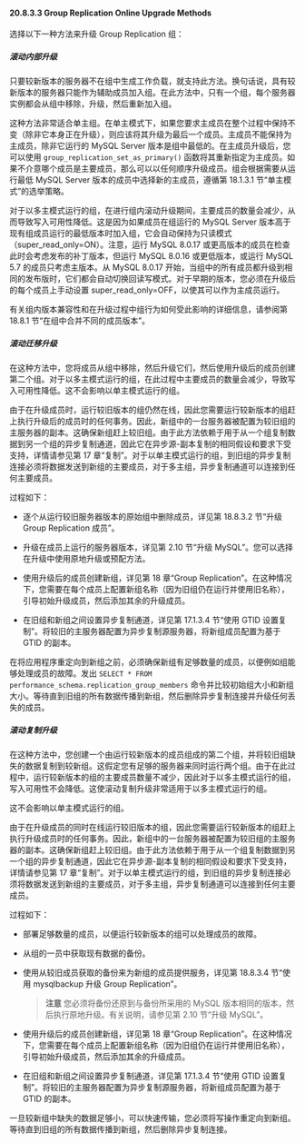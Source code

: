#### 20.8.3.3 Group Replication Online Upgrade Methods

选择以下一种方法来升级 Group Replication 组：

##### 滚动内部升级

只要较新版本的服务器不在组中生成工作负载，就支持此方法。换句话说，具有较新版本的服务器只能作为辅助成员加入组。在此方法中，只有一个组，每个服务器实例都会从组中移除，升级，然后重新加入组。

这种方法非常适合单主组。在单主模式下，如果您要求主成员在整个过程中保持不变（除非它本身正在升级），则应该将其升级为最后一个成员。主成员不能保持为主成员，除非它运行的 MySQL Server 版本是组中最低的。在主成员升级后，您可以使用 `group_replication_set_as_primary()` 函数将其重新指定为主成员。如果不介意哪个成员是主要成员，那么可以以任何顺序升级成员。组会根据需要从运行最低 MySQL Server 版本的成员中选择新的主成员，遵循第 18.1.3.1 节“单主模式”的选举策略。

对于以多主模式运行的组，在进行组内滚动升级期间，主要成员的数量会减少，从而导致写入可用性降低。这是因为如果成员在组运行的 MySQL Server 版本高于现有组成员运行的最低版本时加入组，它会自动保持为只读模式（super_read_only=ON）。注意，运行 MySQL 8.0.17 或更高版本的成员在检查此时会考虑发布的补丁版本，但运行 MySQL 8.0.16 或更低版本，或运行 MySQL 5.7 的成员只考虑主版本。从 MySQL 8.0.17 开始，当组中的所有成员都升级到相同的发布版时，它们都会自动切换回读写模式。对于早期的版本，您必须在升级后的每个成员上手动设置 super_read_only=OFF，以使其可以作为主成员运行。

有关组内版本兼容性和在升级过程中组行为如何受此影响的详细信息，请参阅第 18.8.1 节“在组中合并不同的成员版本”。

##### 滚动迁移升级

在这种方法中，您将成员从组中移除，然后升级它们，然后使用升级后的成员创建第二个组。对于以多主模式运行的组，在此过程中主要成员的数量会减少，导致写入可用性降低。这不会影响以单主模式运行的组。

由于在升级成员时，运行较旧版本的组仍然在线，因此您需要运行较新版本的组赶上执行升级后的成员时的任何事务。因此，新组中的一台服务器被配置为较旧组的主服务器的副本。这确保新组赶上较旧组。由于此方法依赖于用于从一个组复制数据到另一个组的异步复制通道，因此它在异步源-副本复制的相同假设和要求下受支持，详情请参见第 17 章“复制”。对于以单主模式运行的组，到旧组的异步复制连接必须将数据发送到新组的主要成员，对于多主组，异步复制通道可以连接到任何主要成员。

过程如下：

- 逐个从运行较旧服务器版本的原始组中删除成员，详见第 18.8.3.2 节“升级 Group Replication 成员”。

- 升级在成员上运行的服务器版本，详见第 2.10 节“升级 MySQL”。您可以选择在升级中使用原地升级或预配方法。

- 使用升级后的成员创建新组，详见第 18 章“Group Replication”。在这种情况下，您需要在每个成员上配置新组名称（因为旧组仍在运行并使用旧名称），引导初始升级成员，然后添加其余的升级成员。

- 在旧组和新组之间设置异步复制通道，详见第 17.1.3.4 节“使用 GTID 设置复制”。将较旧的主服务器配置为异步复制源服务器，将新组成员配置为基于 GTID 的副本。

在将应用程序重定向到新组之前，必须确保新组有足够数量的成员，以便例如组能够处理成员的故障。发出 `SELECT * FROM performance_schema.replication_group_members` 命令并比较初始组大小和新组大小。等待直到旧组的所有数据传播到新组，然后删除异步复制连接并升级任何丢失的成员。

##### 滚动复制升级

在这种方法中，您创建一个由运行较新版本的成员组成的第二个组，并将较旧组缺失的数据复制到较新组。这假定您有足够的服务器来同时运行两个组。由于在此过程中，运行较新版本的组的主要成员数量不减少，因此对于以多主模式运行的组，写入可用性不会降低。这使滚动复制升级非常适用于以多主模式运行的组。

这不会影响以单主模式运行的组。

由于在升级成员的同时在线运行较旧版本的组，因此您需要运行较新版本的组赶上执行升级成员时的任何事务。因此，新组中的一台服务器被配置为较旧组的主服务器的副本。这确保新组赶上较旧组。由于此方法依赖于用于从一个组复制数据到另一个组的异步复制通道，因此它在异步源-副本复制的相同假设和要求下受支持，详情请参见第 17 章“复制”。对于以单主模式运行的组，到旧组的异步复制连接必须将数据发送到新组的主要成员，对于多主组，异步复制通道可以连接到任何主要成员。

过程如下：

- 部署足够数量的成员，以便运行较新版本的组可以处理成员的故障。

- 从组的一员中获取现有数据的备份。

- 使用从较旧成员获取的备份来为新组的成员提供服务，详见第 18.8.3.4 节“使用 mysqlbackup 升级 Group Replication”。 

   > **注意**
   > 您必须将备份还原到与备份所采用的 MySQL 版本相同的版本，然后执行原地升级。有关说明，请参见第 2.10 节“升级 MySQL”。

- 使用升级后的成员创建新组，详见第 18 章“Group Replication”。在这种情况下，您需要在每个成员上配置新组名称（因为旧组仍在运行并使用旧名称），引导初始升级成员，然后添加其余的升级成员。

- 在旧组和新组之间设置异步复制通道，详见第 17.1.3.4 节“使用 GTID 设置复制”。将较旧的主服务器配置为异步复制源服务器，将新组成员配置为基于 GTID 的副本。

一旦较新组中缺失的数据足够小，可以快速传输，您必须将写操作重定向到新组。等待直到旧组的所有数据传播到新组，然后删除异步复制连接。